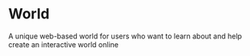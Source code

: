 # World
A unique web-based world for users who want to learn about and help create an interactive world online
